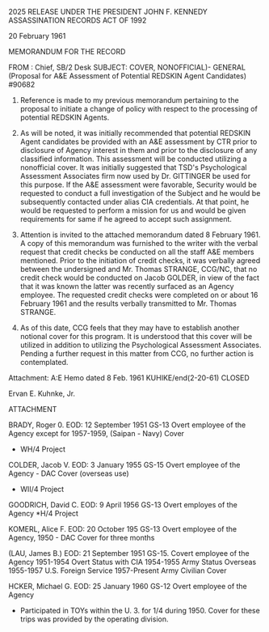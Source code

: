 2025 RELEASE UNDER THE PRESIDENT JOHN F. KENNEDY ASSASSINATION RECORDS ACT OF 1992

20 February 1961

MEMORANDUM FOR THE RECORD

FROM : Chief, SB/2 Desk
SUBJECT: COVER, NONOFFICIAL)- GENERAL
(Proposal for A&E Assessment of Potential
REDSKIN Agent Candidates)
#90682

1. Reference is made to my previous memorandum pertaining to the proposal to initiate a change of policy with respect to the processing of potential REDSKIN Agents.

2. As will be noted, it was initially recommended that potential REDSKIN Agent candidates be provided with an A&E assessment by CTR prior to disclosure of Agency interest in them and prior to the disclosure of any classified information. This assessment will be conducted utilizing a nonofficial cover. It was initially suggested that TSD's Psychological Assessment Associates firm now used by Dr. GITTINGER be used for this purpose. If the A&E assessment were favorable, Security would be requested to conduct a full investigation of the Subject and he would be subsequently contacted under alias CIA credentials. At that point, he would be requested to perform a mission for us and would be given requirements for same if he agreed to accept such assignment.

3. Attention is invited to the attached memorandum dated 8 February 1961. A copy of this memorandum was furnished to the writer with the verbal request that credit checks be conducted on all the staff A&E members mentioned. Prior to the initiation of credit checks, it was verbally agreed between the undersigned and Mr. Thomas STRANGE, CCG/NC, that no credit check would be conducted on Jacob GOLDER, in view of the fact that it was known the latter was recently surfaced as an Agency employee. The requested credit checks were completed on or about 16 February 1961 and the results verbally transmitted to Mr. Thomas STRANGE.

4. As of this date, CCG feels that they may have to establish another notional cover for this program. It is understood that this cover will be utilized in addition to utilizing the Psychological Assessment Associates. Pending a further request in this matter from CCG, no further action is contemplated.

Attachment:
A:E Hemo dated 8 Feb. 1961
KUHIKE/end(2-20-61)
CLOSED

Ervan E. Kuhnke, Jr.

ATTACHMENT

BRADY, Roger 0.
EOD: 12 September 1951
GS-13
Overt employee of the Agency except for 1957-1959, (Saipan - Navy) Cover
* WH/4 Project

COLDER, Jacob V.
EOD: 3 January 1955
GS-15
Overt employee of the Agency - DAC Cover (overseas use)
* WII/4 Project

GOODRICH, David C.
EOD: 9 April 1956
GS-13
Overt employes of the Agency
*H/4 Project

KOMERL, Alice F.
EOD: 20 October 195
GS-13
Overt employee of the Agency, 1950 - DAC Cover for three months

(LAU, James B.)
EOD: 21 September 1951
GS-15.
Covert employee of the Agency
1951-1954 Overt Status with CIA
1954-1955 Army Status Overseas
1955-1957 U.S. Foreign Service
1957-Present Army Civilian Cover

HCKER, Michael G.
EOD: 25 January 1960
GS-12
Overt employee of the Agency

* Participated in TOYs within the U. 3. for 1/4 during 1950. Cover for these trips was provided by the operating division.
